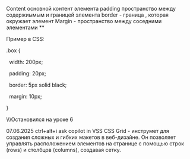 Content основной контент элемента
padding пространство между содержиымым и границей элемента
border - граница , которая окружает элемент
Margin - пространство между соседними элементами
**

Пример в CSS:

.box {

  width: 200px;

  padding: 20px;

  border: 5px solid black;

  margin: 10px;

}

\\\\\\Остановился на уроке 6

07.06.2025
ctrl+alt+i ask copilot in VSS
CSS Grid - инструмет для создания сложных и гибких макетов в веб-дизайне.
Он позволяет управлять расположением элементов на странице с помощью строк (rows) и столбцов (columns), создавая сетку.
